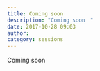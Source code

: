 ```yaml
---
title: Coming soon　
description: "Coming soon　"
date: 2017-10-28 09:03
author: 
category: sessions
---
```

Coming soon　
